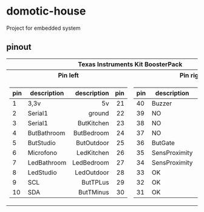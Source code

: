 # domotic-house
Project for embedded system
## pinout

<table>
<tr><th colspan=2> Texas Instruments Kit BoosterPack </th></tr>
<tr><th>Pin left </th><th>Pin right</th></tr>
<tr><td>

| pin  | description | description | pin |
| --- | --- | ---: | ---: |
|1 | 3,3v	|5v |	21 | 
|2  |Serial1| ground|	22 | 
|3  |Serial1|ButKitchen|	23 | 
|4  |ButBathroom|ButBedroom|	24 | 
|5  |ButStudio|	ButOutdoor |25 | 
|6  |Microfono |LedKitchen|	26 | 
|7  |LedBathroom|LedBedroom|	27 | 
|8  |LedStudio|	LedOutdoor |28  |
|9  |SCL  | ButTPLus|	29 | 
|10 |SDA	|ButTMinus|	30 | 

</td><td>

| pin  | description | description | pin |
| --- | --- | ---: | ---: |
|40 |Buzzer|ground|	20 | 
|39 |NO|	ServMot|	19 | 
|38 |NO	|ButTOn/Off|	18 | 
|37 |NO |	ButMode|	17 | 
|36 |ButGate |	reset|16 | 
|35 |SensProximity |OK|15 | 
|34 |SensProximity| OK|14 | 
|33 |OK|	OK|	13 | 
|32 |OK	|OK|	12  |
|31| OK	|NO|	11 | 

</td></tr> </table>
